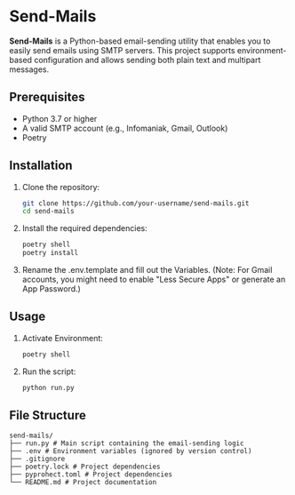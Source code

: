 # Send-Mails

**Send-Mails** is a Python-based email-sending utility that enables you to easily send emails using SMTP servers. This project supports environment-based configuration and allows sending both plain text and multipart messages.

## Prerequisites

- Python 3.7 or higher
- A valid SMTP account (e.g., Infomaniak, Gmail, Outlook)
- Poetry

## Installation

1. Clone the repository:

   ```bash
   git clone https://github.com/your-username/send-mails.git
   cd send-mails
   ```

2. Install the required dependencies:

   ```bash
   poetry shell
   poetry install
   ```

3. Rename the .env.template and fill out the Variables. (Note: For Gmail accounts, you might need to enable "Less Secure Apps" or generate an App Password.)

## Usage

1. Activate Environment:

   ```bash
   poetry shell
   ```

2. Run the script:

   ```bash
   python run.py
   ```

## File Structure

    send-mails/
    ├── run.py # Main script containing the email-sending logic
    ├── .env # Environment variables (ignored by version control)
    ├── .gitignore
    ├── poetry.lock # Project dependencies
    ├── pyprohect.toml # Project dependencies
    └── README.md # Project documentation
